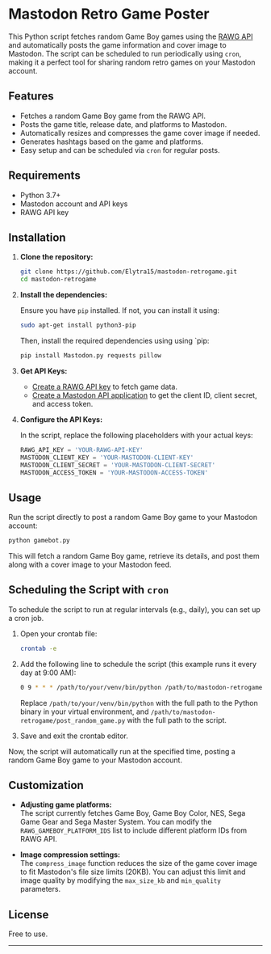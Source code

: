 
# Mastodon Retro Game Poster

This Python script fetches random Game Boy games using the [RAWG API](https://rawg.io/apidocs) and automatically posts the game information and cover image to Mastodon. The script can be scheduled to run periodically using `cron`, making it a perfect tool for sharing random retro games on your Mastodon account.

## Features

- Fetches a random Game Boy game from the RAWG API.
- Posts the game title, release date, and platforms to Mastodon.
- Automatically resizes and compresses the game cover image if needed.
- Generates hashtags based on the game and platforms.
- Easy setup and can be scheduled via `cron` for regular posts.

## Requirements

- Python 3.7+
- Mastodon account and API keys
- RAWG API key

## Installation

1. **Clone the repository:**

   ```bash
   git clone https://github.com/Elytra15/mastodon-retrogame.git
   cd mastodon-retrogame
   ```

2. **Install the dependencies:**

   Ensure you have `pip` installed. If not, you can install it using:

   ```bash
   sudo apt-get install python3-pip
   ```

   Then, install the required dependencies using using `pip:

   ```bash
   pip install Mastodon.py requests pillow
   ```

3. **Get API Keys:**

   - [Create a RAWG API key](https://rawg.io/apidocs) to fetch game data.
   - [Create a Mastodon API application](https://docs.joinmastodon.org/client/intro/) to get the client ID, client secret, and access token.

4. **Configure the API Keys:**

   In the script, replace the following placeholders with your actual keys:

   ```python
   RAWG_API_KEY = 'YOUR-RAWG-API-KEY'
   MASTODON_CLIENT_KEY = 'YOUR-MASTODON-CLIENT-KEY'
   MASTODON_CLIENT_SECRET = 'YOUR-MASTODON-CLIENT-SECRET'
   MASTODON_ACCESS_TOKEN = 'YOUR-MASTODON-ACCESS-TOKEN'
   ```

## Usage

Run the script directly to post a random Game Boy game to your Mastodon account:

```bash
python gamebot.py
```

This will fetch a random Game Boy game, retrieve its details, and post them along with a cover image to your Mastodon feed.

## Scheduling the Script with `cron`

To schedule the script to run at regular intervals (e.g., daily), you can set up a cron job.

1. Open your crontab file:

   ```bash
   crontab -e
   ```

2. Add the following line to schedule the script (this example runs it every day at 9:00 AM):

   ```bash
   0 9 * * * /path/to/your/venv/bin/python /path/to/mastodon-retrogame/gamebot.py
   ```

   Replace `/path/to/your/venv/bin/python` with the full path to the Python binary in your virtual environment, and `/path/to/mastodon-retrogame/post_random_game.py` with the full path to the script.

3. Save and exit the crontab editor.

Now, the script will automatically run at the specified time, posting a random Game Boy game to your Mastodon account.

## Customization

- **Adjusting game platforms:**  
  The script currently fetches Game Boy, Game Boy Color, NES, Sega Game Gear and Sega Master System. You can modify the `RAWG_GAMEBOY_PLATFORM_IDS` list to include different platform IDs from RAWG API.

- **Image compression settings:**  
  The `compress_image` function reduces the size of the game cover image to fit Mastodon's file size limits (20KB). You can adjust this limit and image quality by modifying the `max_size_kb` and `min_quality` parameters.

## License

Free to use.

---
